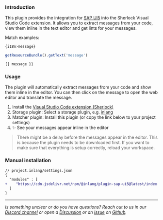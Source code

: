 ### Introduction

This plugin provides the integration for [SAP UI5](https://sdk.openui5.org/) into the Sherlock Visual Studio Code extension. It allows you to extract messages from your code, view them inline in the text editor and get lints for your messages.

Match examples:
```ts
{i18n>message}
```
```ts
getResourceBundle().getText('message')
```
```ts
{{ message }}
```


### Usage

The plugin will automatically extract messages from your code and show them inline in the editor. You can then click on the message to open the web editor and translate the message.

1. Install the [Visual Studio Code extension (Sherlock)](https://inlang.com/m/r7kp499g)
2. Storage plugin: Select a storage plugin, e.g. [inlang](https://inlang.com/m/ig84ng0o)
3. Matcher plugin: Install this plugin (or copy the link below to your project settings)
4. ✨ See your messages appear inline in the editor

> There might be a delay before the messages appear in the editor. This is because the plugin needs to be downloaded first. If you want to make sure that everything is setup correctly, reload your workspace.

### Manual installation

```diff
// project.inlang/settings.json
{
  "modules" : [
+    "https://cdn.jsdelivr.net/npm/@inlang/plugin-sap-ui5@latest/index.js"
  ]
}
```

---

_Is something unclear or do you have questions? Reach out to us in our [Discord channel](https://discord.gg/CNPfhWpcAa) or open a [Discussion](https://github.com/opral/monorepo/discussions) or an [Issue](https://github.com/opral/monorepo/issues) on [Github](https://github.com/opral/monorepo)._
